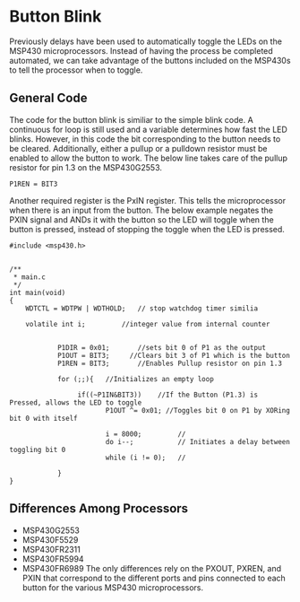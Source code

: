 # Button Blink
Previously delays have been used to automatically toggle the LEDs on the MSP430 microprocessors. Instead of having the process be completed automated, we can take advantage of the buttons included on the MSP430s to tell the processor when to toggle.

## General Code
The code for the button blink is similiar to the simple blink code. A continuous for loop is still used and a variable determines how fast the LED blinks. However, in this code the bit corresponding to the button needs to be cleared. Additionally, either a pullup or a pulldown resistor must be enabled to allow the button to work. The below line takes care of the pullup resistor for pin 1.3 on the MSP430G2553.

```P1REN = BIT3 ```

Another required register is the PxIN register. This tells the microprocessor when there is an input from the button. The below example negates the PXIN signal and ANDs it with the button so the LED will toggle when the button is pressed, instead of stopping the toggle when the LED is pressed.

```
#include <msp430.h> 


/**
 * main.c
 */
int main(void)
{
	WDTCTL = WDTPW | WDTHOLD;	// stop watchdog timer similia 
	
	volatile int i;         //integer value from internal counter


	        P1DIR = 0x01;       //sets bit 0 of P1 as the output
	        P1OUT = BIT3;     //Clears bit 3 of P1 which is the button
	        P1REN = BIT3;       //Enables Pullup resistor on pin 1.3

	        for (;;){   //Initializes an empty loop

	             if((~P1IN&BIT3))    //If the Button (P1.3) is Pressed, allows the LED to toggle
	                    P1OUT ^= 0x01; //Toggles bit 0 on P1 by XORing bit 0 with itself

	                    i = 8000;         //
	                    do i--;           // Initiates a delay between toggling bit 0
	                    while (i != 0);   //

	        }
}
```



## Differences Among Processors
* MSP430G2553
* MSP430F5529
* MSP430FR2311
* MSP430FR5994
* MSP430FR6989
The only differences rely on the PXOUT, PXREN, and PXIN that correspond to the different ports and pins connected to each button for the various MSP430 microprocessors.

